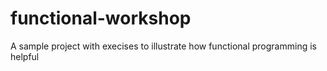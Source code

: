 # functional-workshop

A sample project with execises to illustrate how functional programming is helpful
